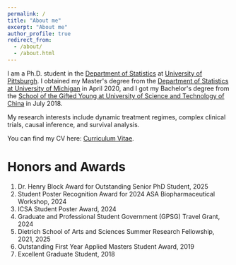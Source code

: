 ```yaml
---
permalink: /
title: "About me"
excerpt: "About me"
author_profile: true
redirect_from: 
  - /about/
  - /about.html
---
```


I am a Ph.D. student in the [Department of Statistics](https://www.stat.pitt.edu/) at [University of Pittsburgh](https://www.pitt.edu/). I obtained my Master's degree from the [Department of Statistics at University of Michigan](https://lsa.umich.edu/stats) in April 2020, and I got my Bachelor's degree from the [School of the Gifted Young at University of Science and Technology of China](http://en.scgy.ustc.edu.cn/main.htm) in July 2018.

My research interests include dynamic treatment regimes, complex clinical trials, causal inference, and survival analysis.

You can find my CV here: [Curriculum Vitae](../assets/CV_Zi_Wang.pdf).

Honors and Awards
======
1. Dr. Henry Block Award for Outstanding Senior PhD Student, 2025
1. Student Poster Recognition Award for 2024 ASA Biopharmaceutical Workshop, 2024
1. ICSA Student Poster Award, 2024
1. Graduate and Professional Student Government (GPSG) Travel Grant, 2024
1. Dietrich School of Arts and Sciences Summer Research Fellowship, 2021, 2025
1. Outstanding First Year Applied Masters Student Award, 2019
1. Excellent Graduate Student, 2018


